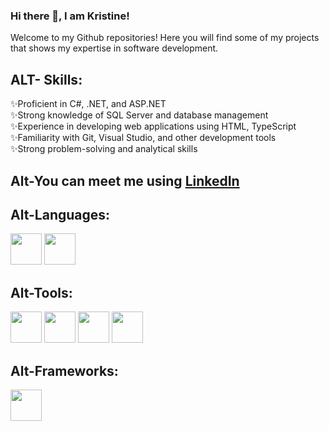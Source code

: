 ### Hi there 👋, I am Kristine!

Welcome to my Github repositories! 
Here you will find some of my projects that shows my expertise in software development.

## ALT- Skills:

✨Proficient in C#, .NET, and ASP.NET  
✨Strong knowledge of SQL Server and database management  
✨Experience in developing web applications using HTML, TypeScript  
✨Familiarity with Git, Visual Studio, and other development tools  
✨Strong problem-solving and analytical skills  

## Alt-You can meet me using [LinkedIn](https://www.linkedin.com/in/kristine-kempe/) 

## Alt-Languages:  
<img src="https://cdn.worldvectorlogo.com/logos/typescript-2.svg" weight="50" height="50">
<img src="https://cdn.worldvectorlogo.com/logos/c--4.svg" weight="50" height="50">

## Alt-Tools:  
<img src="https://cdn.worldvectorlogo.com/logos/visual-studio-code-1.svg" weight="50" height="50">
<img src="https://cdn.worldvectorlogo.com/logos/visual-studio-2013.svg" weight="50" height="50">
<img src="https://cdn.worldvectorlogo.com/logos/git.svg" weight="50" height="50">
<img src="https://cdn.worldvectorlogo.com/logos/jetbrains-1.svg" weight="50" height="50">

## Alt-Frameworks:  
<img src="https://cdn.worldvectorlogo.com/logos/microsoft-net.svg" weight="50" height="50">


<!--
**KristineKem/KristineKem** is a ✨ _special_ ✨ repository because its `README.md` (this file) appears on your GitHub profile.

Here are some ideas to get you started:

- 🔭 I’m currently working on ...
- 🌱 I’m currently learning ...
- 👯 I’m looking to collaborate on ...
- 🤔 I’m looking for help with ...
- 💬 Ask me about ...
- 📫 How to reach me: ...
- 😄 Pronouns: ...
- ⚡ Fun fact: ...
-->
